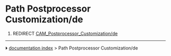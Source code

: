 # Path Postprocessor Customization/de
1.  REDIRECT [CAM_Postprocessor_Customization/de](CAM_Postprocessor_Customization/de.md)



---
⏵ [documentation index](../README.md) > Path Postprocessor Customization/de

